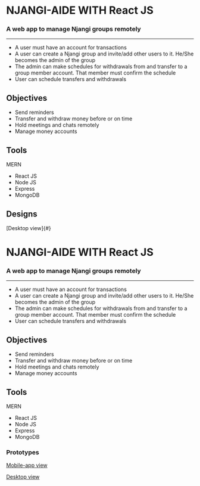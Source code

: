 # NJANGI-AIDE WITH React JS
### A web app to manage Njangi groups remotely
___
* A user must have an account for transactions
* A user can create a Njangi group and invite/add other users to it. He/She becomes the admin of the group
* The admin can make schedules for withdrawals from and transfer to a group member account. That member must confirm the schedule
* User can schedule transfers and withdrawals

## Objectives
* Send reminders
* Transfer and withdraw money before or on time
* Hold meetings and chats remotely
* Manage money accounts

## Tools
MERN
* React JS
* Node JS
* Express
* MongoDB

## Designs
[Desktop view]{#}

# NJANGI-AIDE WITH React JS
### A web app to manage Njangi groups remotely
___
* A user must have an account for transactions
* A user can create a Njangi group and invite/add other users to it. He/She becomes the admin of the group
* The admin can make schedules for withdrawals from and transfer to a group member account. That member must confirm the schedule
* User can schedule transfers and withdrawals

## Objectives
* Send reminders
* Transfer and withdraw money before or on time
* Hold meetings and chats remotely
* Manage money accounts

## Tools
MERN
* React JS
* Node JS
* Express
* MongoDB

### Prototypes

[Mobile-app view](https://www.figma.com/proto/Himb2UJPwBlp0Q683ZpHhn/Ngangui-app?page-id=0%3A1&node-id=4%3A15&viewport=-606%2C-1189%2C0.54&scaling=scale-down&starting-point-node-id=1%3A2)

[Desktop view]()